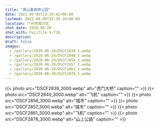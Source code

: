 ```yaml
---
title: "黄山鲁森林公园"
date: 2022-09-05T23:19:42+08:00
lastmod: 2022-09-06T22:30:16+08:00
location: 广州市南沙区
shot_date: 2020-06-20
shot_with: Fujifilm X-T20
description:
draft: false
images:
  - /gallery/2020-06-20/DSCF2839_t.webp
  - /gallery/2020-06-20/DSCF2840_t.webp
  - /gallery/2020-06-20/DSCF2856_t.webp
  - /gallery/2020-06-20/DSCF2857_t.webp
  - /gallery/2020-06-20/DSCF2861_t.webp
  - /gallery/2020-06-20/DSCF2878_t.webp
---
```


{{< photo src="DSCF2839_3000.webp" alt="虎门大桥" caption="" >}}
{{< photo src="DSCF2840_3000.webp" alt="飞机" caption="" >}}
{{< photo src="DSCF2856_3000.webp" alt="城市" caption="" >}}
{{< photo src="DSCF2857_3000.webp" alt="城市" caption="" >}}
{{< photo src="DSCF2861_3000.webp" alt="飞机" caption="" >}}
{{< photo src="DSCF2878_3000.webp" alt="山上公路" caption="" >}}
